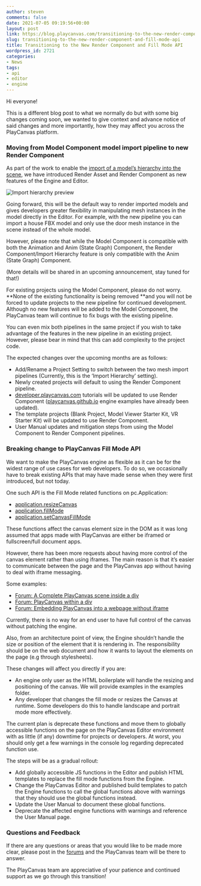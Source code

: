 ```yaml
---
author: steven
comments: false
date: 2021-07-05 09:19:56+00:00
layout: post
link: https://blog.playcanvas.com/transitioning-to-the-new-render-component-and-fill-mode-api/
slug: transitioning-to-the-new-render-component-and-fill-mode-api
title: Transitioning to the New Render Component and Fill Mode API
wordpress_id: 2721
categories:
- News
tags:
- api
- editor
- engine
---
```





Hi everyone!







This is a different blog post to what we normally do but with some big changes coming soon, we wanted to give context and advance notice of said changes and more importantly, how they may affect you across the PlayCanvas platform.







### Moving from Model Component model import pipeline to new Render Component







As part of the work to enable the [import of a model’s hierarchy into the scene](https://forum.playcanvas.com/t/importing-models-with-hierarchy-is-now-in-soft-launch/20304), we have introduced Render Asset and Render Component as new features of the Engine and Editor.







![Import hierarchy preview ](https://forum-files-playcanvas-com.s3.dualstack.eu-west-1.amazonaws.com/original/2X/3/343eb03fa47ba753dedb5bd7cb78a58e9fd9a173.jpeg)







Going forward, this will be the default way to render imported models and gives developers greater flexibility in manipulating mesh instances in the model directly in the Editor. For example, with the new pipeline you can import a house FBX model and only use the door mesh instance in the scene instead of the whole model.







However, please note that while the Model Component is compatible with both the Animation and Anim (State Graph) Component, the Render Component/Import Hierarchy feature is only compatible with the Anim (State Graph) Component.







(More details will be shared in an upcoming announcement, stay tuned for that!)







For existing projects using the Model Component, please do not worry. **None of the existing functionality is being removed **and you will not be forced to update projects to the new pipeline for continued development. Although no new features will be added to the Model Component, the PlayCanvas team will continue to fix bugs with the existing pipeline.







You can even mix both pipelines in the same project if you wish to take advantage of the features in the new pipeline in an existing project. However, please bear in mind that this can add complexity to the project code.







The expected changes over the upcoming months are as follows:







  * Add/Rename a Project Setting to switch between the two mesh import pipelines (Currently, this is the ‘Import Hierarchy’ setting).
  * Newly created projects will default to using the Render Component pipeline.
  * [developer.playcanvas.com](http://developer.playcanvas.com) tutorials will be updated to use Render Component ([playcanvas.github.io](http://playcanvas.github.io) engine examples have already been updated).
  * The template projects (Blank Project, Model Viewer Starter Kit, VR Starter Kit) will be updated to use Render Component.
  * User Manual updates and mitigation steps from using the Model Component to Render Component pipelines.






### Breaking change to PlayCanvas Fill Mode API







We want to make the PlayCanvas engine as flexible as it can be for the widest range of use cases for web developers. To do so, we occasionally have to break existing APIs that may have made sense when they were first introduced, but not today.







One such API is the Fill Mode related functions on pc.Application:







  * [application.resizeCanvas](https://github.com/playcanvas/engine/blob/64668d98b6d8cd3ecba6ecae937f1ce50fed9707/src/framework/application.js#L1376)
  * [application.fillMode](https://github.com/playcanvas/engine/blob/64668d98b6d8cd3ecba6ecae937f1ce50fed9707/src/framework/application.js#L676)
  * [application.setCanvasFillMode](https://github.com/playcanvas/engine/blob/64668d98b6d8cd3ecba6ecae937f1ce50fed9707/src/framework/application.js#L1313)






These functions affect the canvas element size in the DOM as it was long assumed that apps made with PlayCanvas are either be iframed or fullscreen/full document apps.







However, there has been more requests about having more control of the canvas element rather than using iframes. The main reason is that it’s easier to communicate between the page and the PlayCanvas app without having to deal with iframe messaging.







Some examples:







  * [Forum: A Complete PlayCanvas scene inside a div](https://forum.playcanvas.com/t/a-complete-playcanvas-scene-inside-div-tags/18461)
  * [Forum: PlayCanvas within a div](https://forum.playcanvas.com/t/solved-playcanvas-within-a-div/10492)
  * [Forum: Embedding PlayCanvas into a webpage without iframe](https://forum.playcanvas.com/t/embedding-playcanvas-into-a-webpage-without-iframe/17246)






Currently, there is no way for an end user to have full control of the canvas without patching the engine.







Also, from an architecture point of view, the Engine shouldn’t handle the size or position of the element that it is rendering in. The responsibility should be on the web document and how it wants to layout the elements on the page (e.g through stylesheets).







These changes will affect you directly if you are:







  * An engine only user as the HTML boilerplate will handle the resizing and positioning of the canvas. We will provide examples in the examples folder.
  * Any developer that changes the fill mode or resizes the Canvas at runtime. Some developers do this to handle landscape and portrait mode more effectively.






The current plan is deprecate these functions and move them to globally accessible functions on the page on the PlayCanvas Editor environment with as little (if any) downtime for projects or developers. At worst, you should only get a few warnings in the console log regarding deprecated function use.







The steps will be as a gradual rollout:







  * Add globally accessible JS functions in the Editor and publish HTML templates to replace the fill mode functions from the Engine.
  * Change the PlayCanvas Editor and published build templates to patch the Engine functions to call the global functions above with warnings that they should use the global functions instead.
  * Update the User Manual to document these global functions.
  * Deprecate the affected engine functions with warnings and reference the User Manual page.






### Questions and Feedback







If there are any questions or areas that you would like to be made more clear, please post in the [forums](https://forum.playcanvas.com/) and the PlayCanvas team will be there to answer.







The PlayCanvas team are appreciative of your patience and continued support as we go through this transition!



